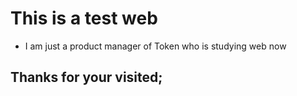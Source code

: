# This is a test web

* I am just a product manager of Token who is studying web now


## Thanks for your visited;
